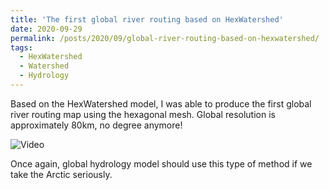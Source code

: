 ```yaml
---
title: 'The first global river routing based on HexWatershed'
date: 2020-09-29
permalink: /posts/2020/09/global-river-routing-based-on-hexwatershed/
tags:
  - HexWatershed
  - Watershed
  - Hydrology
---
```

Based on the HexWatershed model, I was able to produce the first global river routing map using the hexagonal mesh. Global resolution is approximately 80km, no degree anymore!

![Video]({https://youtu.be/t86fTpJX9Es})

Once again, global hydrology model should use this type of method if we take the Arctic seriously.